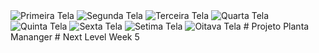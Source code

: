 <img src="/assets/tile1.png" alt="Primeira Tela"/>

<img src="/assets/tile2.png" alt="Segunda Tela"/>

<img src="/assets/tile3.png" alt="Terceira Tela"/>

<img src="/assets/tile4.png" alt="Quarta Tela"/>

<img src="/assets/tile5.png" alt="Quinta Tela"/>

<img src="/assets/tile6.png" alt="Sexta Tela"/>

<img src="/assets/tile7.png" alt="Setima Tela"/>

<img src="/assets/tile8.png" alt="Oitava Tela"/>
# Projeto Planta Mananger # Next Level Week 5
